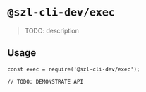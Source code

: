 # `@szl-cli-dev/exec`

> TODO: description

## Usage

```
const exec = require('@szl-cli-dev/exec');

// TODO: DEMONSTRATE API
```
